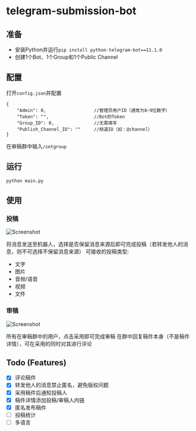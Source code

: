 # telegram-submission-bot

## 准备
* 安装Python并运行`pip install python-telegram-bot==11.1.0`
* 创建1个Bot、1个Group和1个Public Channel

## 配置
打开`config.json`并配置
```
{
    "Admin": 0,                  //管理员用户ID（通常为8~9位数字）
    "Token": "",                 //Bot的Token
    "Group_ID": 0,               //无需填写
    "Publish_Channel_ID": ""     //频道ID（如：@channel）
}
```
在审稿群中输入`/setgroup`

## 运行
```
python main.py
```

## 使用
### 投稿
![Screenshot](https://github.com/Netrvin/telegram-submission-bot/raw/master/Readme_Img/Screenshot1.jpg)

将消息发送至机器人，选择是否保留消息来源后即可完成投稿（若转发他人的消息，则不可选择不保留消息来源）
可接收的投稿类型:
* 文字
* 图片
* 音频/语音
* 视频
* 文件

### 审稿
![Screenshot](https://github.com/Netrvin/telegram-submission-bot/raw/master/Readme_Img/Screenshot2.jpg)

所有在审稿群中的用户，点击采用即可完成审稿
在群中回复稿件本身（不是稿件详情），可在采用的同时对其进行评论

## Todo (Features)
- [x] 评论稿件
- [x] 转发他人的消息禁止匿名，避免版权问题
- [x] 采用稿件后通知投稿人
- [x] 稿件详情添加投稿/审稿人内链
- [x] 匿名发布稿件
- [ ] 投稿统计
- [ ] 多语言
